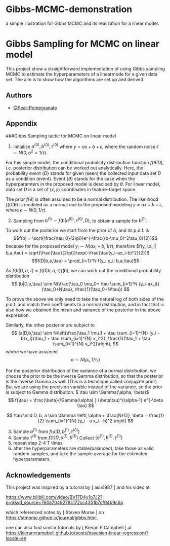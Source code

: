 # Gibbs-MCMC-demonstration
a simple illustration for Gibbs MCMC and its realization for a linear model.

# Gibbs Sampling for MCMC on linear model

This project show a straightforward implementation of using Gibbs sampling MCMC to estimate the hyperparameters of a linearmode for a given data set. The aim is to show how the algorithms are set up and derived. 


## Authors

- [@Pear-Pomegranate](https://github.com/Pear-Pomegranate)


## Appendix

###Gibbs Sampling tactic for MCMC on linear model

1. Initialize $a^{(0)}, b^{(0)}, \tau^{(0)}$
where $y = ax+b+\epsilon$, where the random noise $\epsilon \sim N(0,\sigma ^2 = 1/\tau)$. 
    
For this simple model, the conditional probalitity distribution function $f(\theta | D)$, i.e. posterior distribution can be worked out analytically. Here, the probability event $\{D\}$ stands for given (seen) the collected input data set $D$ as a condition (event). Event $\{\theta\}$ stands for the case when the hyperparamters in the proposed model is descibed by $\theta$. For linear model, data set $D$ is a set of $(x,y)$ coordinates in feature-target space.

The prior $f(\theta)$ is often assumed to be a normal distribution. The likelihood $f(D|\theta)$ is modeled as a normal due to the proposed modeling $y = ax+b+\epsilon$, where $\epsilon \sim N(0,1/\tau)$.


2. Sampling from $b^{(1)} \sim f(b| a^{(0)}, \tau^{(0)}, D)$, to obtain a sample for $b^{(1)}$.
    
To work out the posterior we start from the prior of $b$, and its p.d.f. is 
$$f(b) = \sqrt{\frac{\tau_0}{2\pi}}e^{-\frac{(b-\mu_0)^2\tau_0}{2}}$$
because for the proposed model $y_i \sim N(ax_i+b,1/\tau)$, therefore
$f(y_i,x_i| b,a,\tau) = \sqrt{\frac{\tau}{2\pi}}\exp(-\frac{\tau(y_i-ax_i-b)^2}{2})$
$$f(D|b,a,\tau) = \prod_{i=1}^N f(y_i,x_i| b,a,\tau)$$

As $f(b|D,a,\tau)\propto f(D|b,a,\tau) f(b)$, we can work out the conditional probability distribution
$$
(b|D,a,\tau)  \sim N(\frac{\tau_0 \mu_0+ \tau \sum_{i=1}^N (y_i-ax_i)}{\tau_0+N\tau}, \frac{1}{\tau_0+N\tau})
$$


To prove the above we only need to take the natural log of both sides of the p.d.f. and match their coefficients to a normal distribution, and in fact that is also how we obtained the mean and vairance of the posterior in the above expression.

Similarly, the other posterior are subject to
$$ (a|D,b,\tau) \sim 
N\left(\frac{\tau_1 \mu_1 + \tau \sum_{i=1}^{N} (y_i - b)x_i}{\tau_1 + \tau \sum_{i=1}^{N} x_i^2}, \frac{1}{\tau_1 + \tau \sum_{i=1}^{N} x_i^2}\right),
$$
where we have assumed $$ a \sim N(\mu_1,1/\tau_1)$$

For the posterior distribution of the variance of a normal distribution, we choose the prior to be the inverse Gamma distribution, so that the posterior is the inverse Gamma as well (This is a technique called conjugate prior). But we are using the precision variable instead of the variance, so the prior is subject to Gamma distribution.  $ \tau \sim \Gamma(\alpha, \beta)$
$$
f(\tau) = \frac{\beta}{\Gamma(\alpha) } (\beta\tau)^{\alpha-1} e^{-\beta \tau}
$$

$$
\tau \mid D, b, a \sim \Gamma \left( \alpha + \frac{N}{2}, \beta + \frac{1}{2} \sum_{i=1}^{N} (y_i - a x_i - b)^2 \right)
$$

3. Sample $a^{(1)}$ from $f (a|D,b^{(1)},\tau^{(0)})$
4. Sample $\tau^{(1)}$ from $f (\tau|D,a^{(1)}, b^{(1)})$
    Collect $(a^{(1)}, b^{(1)}, \tau^{(1)})$
5. repeat step 2-4 T times
6. after the hyperparameters are stable(balanced), take those as valid random samples, and take the sample average for the estimated hyperparameters.
## Acknowledgements

This project was inspired by a tutorial by [ asia1987 ] and his video at:

https://www.bilibili.com/video/BV17D4y1o7J2?p=6&vd_source=760a7049278c172cc4351b7cf04b9c6a

which referenced notes by [ Steven Morse ] on https://stmorse.github.io/journal/gibbs.html,

one can also find similar tutorials by [ Kieran R Campbell ] at https://kieranrcampbell.github.io/posts/bayesian-linear-regression/?locale=en
